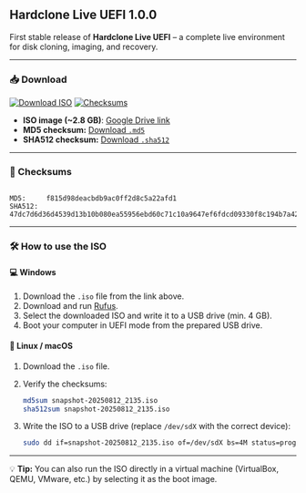 ## Hardclone Live UEFI 1.0.0  

First stable release of **Hardclone Live UEFI** – a complete live environment for disk cloning, imaging, and recovery.  

---

### 📥 Download  

[![Download ISO](https://img.shields.io/badge/Download-ISO-blue?style=for-the-badge&logo=google-drive)](https://drive.google.com/file/d/1NnssTo7gUVJM6VxCqbfKNl3sb6-ysn9x/view?usp=sharing)
[![Checksums](https://img.shields.io/badge/Checksums-md5%20%7C%20sha512-green?style=for-the-badge)](https://github.com/yourusername/yourrepo#checksums)  

- **ISO image (~2.8 GB)**: [Google Drive link](https://drive.google.com/file/d/1NnssTo7gUVJM6VxCqbfKNl3sb6-ysn9x/view?usp=sharing)  
- **MD5 checksum:** [Download `.md5`](https://drive.google.com/file/d/1lW4BBbC7_z-KmNyczitLrCbeGP3o5_Gf/view?usp=sharing)  
- **SHA512 checksum:** [Download `.sha512`](https://drive.google.com/file/d/1CjzKR5ytDKhSs2IpvC_XpOK4Z_o5AL5n/view?usp=sharing)  

---

### 🔑 Checksums  
```

MD5:     f815d98deacbdb9ac0ff2d8c5a22afd1
SHA512:  47dc7d6d36d4539d13b10b080ea55956ebd60c71c10a9647ef6fdcd09330f8c194b7a4298ef5d45449010b8a27eb473041ad2e4a3083858d270228ebf17e172d

````

---

### 🛠 How to use the ISO  

#### 💻 Windows  
1. Download the `.iso` file from the link above.  
2. Download and run [Rufus](https://rufus.ie/).  
3. Select the downloaded ISO and write it to a USB drive (min. 4 GB).  
4. Boot your computer in UEFI mode from the prepared USB drive.  

#### 🐧 Linux / macOS  
1. Download the `.iso` file.  
2. Verify the checksums:  
   ```bash
   md5sum snapshot-20250812_2135.iso
   sha512sum snapshot-20250812_2135.iso
   ```

3. Write the ISO to a USB drive (replace `/dev/sdX` with the correct device):

   ```bash
   sudo dd if=snapshot-20250812_2135.iso of=/dev/sdX bs=4M status=progress oflag=sync
   ```

---

💡 **Tip:** You can also run the ISO directly in a virtual machine (VirtualBox, QEMU, VMware, etc.) by selecting it as the boot image.
